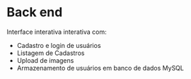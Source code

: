 # Back end
Interface interativa interativa com:
- Cadastro e login de usuários
- Listagem de Cadastros
- Upload de imagens
- Armazenamento de usuários em banco de dados MySQL
